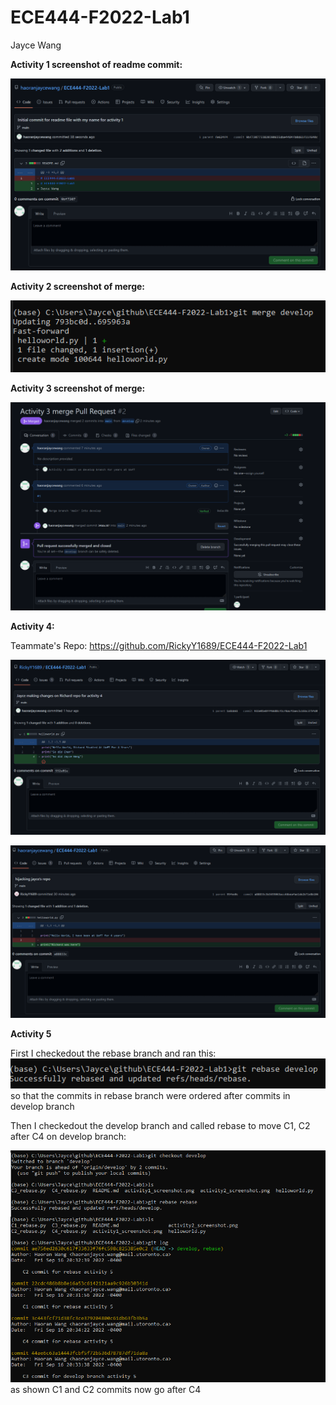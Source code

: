 # ECE444-F2022-Lab1
Jayce Wang

**Activity 1 screenshot of readme commit:**

![Activity 1 Screenshot](screenshots/activity1_screenshot.png "Activity 1 Screenshot")

**Activity 2 screenshot of merge:**

![Activity 2 Screenshot](screenshots/activity2_screenshot.png "Activity 2 Screenshot")

**Activity 3 screenshot of merge:**

![Activity 3 Screenshot](screenshots/activity3_screenshot.png "Activity 3 Screenshot")

**Activity 4:**

Teammate's Repo: https://github.com/RickyY1689/ECE444-F2022-Lab1

![Activity 4 Screenshot 1](screenshots/activity4_Jaycehijack_screenshot.png "Activity 4 Screenshot 1")

![Activity 4 Screenshot 2](screenshots/activity4_hijack_screenshot.png "Activity 4 Screenshot 2")

**Activity 5**

First I checkedout the rebase branch and ran this:
![Activity 5 Screenshot 1](screenshots/activity5_rebase_sc2.png "Activity 5 Screenshot 1") so that the commits in rebase branch were ordered after commits in develop branch

Then I checkedout the develop branch and called rebase to move C1, C2 after C4 on develop branch:

![Activity 5 Screenshot 2](screenshots/activity5_rebase_sc1.png "Activity 5 Screenshot 2")  as shown C1 and C2 commits now go after C4